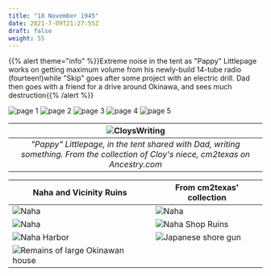 ```yaml
---
title: "18 November 1945"
date: 2021-7-09T21:27:55Z
draft: false
weight: 55
---
```


{{% alert theme="info" %}}Extreme noise in the tent as "Pappy" Littlepage works on getting maximum volume from his newly-build 14-tube radio (fourteen!)while "Skip" goes after some project with an electric drill. Dad then goes with a friend  for a drive around Okinawa, and sees much destruction{{% /alert %}}

![page 1](img157.jpg)
![page 2](img158.jpg)
![page 3](img159.jpg)
![page 4](img160.jpg)
![page 5](img161.jpg)

| ![CloysWriting](PappyLittlepageWriting.jpg?height=400px)|
|:---:|
|*"Pappy" Littlepage, in the tent shared with Dad, writing something.  From the collection of Cloy's niece, cm2texas on Ancestry.com*|

|Naha and Vicinity Ruins|From cm2texas' collection   |
|---|---|
|![Naha](NahaRuins1.jpg)|![Naha](NahaRuins2.jpg)|
|![Naha](NahaRuins3.jpg)|![Naha Shop Ruins](NahaShopRuins.jpg)|
|![Naha Harbor](NahaHarborRuins.jpg)|![Japanese shore gun](JapaneseBigGun.jpg)|
|![Remains of large Okinawan house](OkinawanHouse.jpg)|   |
